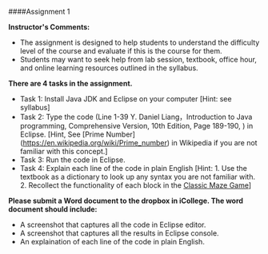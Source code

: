 ####Assignment 1

**Instructor's Comments:** 

+ The assignment is designed to help students to understand the difficulty level of the course and evaluate if this is the course for them.
+ Students may want to seek help from lab session, textbook, office hour, and online learning resources outlined in the syllabus.

**There are 4 tasks in the assignment.**

+ Task 1: Install Java JDK and Eclipse on your computer [Hint: see syllabus]
+ Task 2: Type the code (Line 1-39 Y. Daniel Liang，Introduction to Java programming, Comprehensive Version, 10th Edition, Page 189-190, ) in Eclipse. [Hint, See [Prime Number] (https://en.wikipedia.org/wiki/Prime_number) in Wikipedia if you are not familiar with this concept.]
+ Task 3: Run the code in Eclipse.
+ Task 4: Explain each line of the code in plain English [Hint: 1. Use the textbook as a dictionary to look up any syntax you are not familiar with. 2. Recollect the functionality of each block in the [Classic Maze Game](https://studio.code.org/hoc/1)]

**Please submit a Word document to the dropbox in iCollege. The word document should include:**

+ A screenshot that captures all the code in Eclipse editor.
+ A screenshot that captures all the results in Eclipse console.
+ An explaination of each line of the code in plain English.

